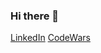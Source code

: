 ### Hi there 👋

[LinkedIn](https://www.linkedin.com/in/sean-josefosky-b16159133/)
[CodeWars](https://www.codewars.com/users/seanjosefosky)


<!--
**seanjosefosky/seanjosefosky** is a ✨ _special_ ✨ repository because its `README.md` (this file) appears on your GitHub profile.

Here are some ideas to get you started:

- 🔭 I’m currently working on ...
- 🌱 I’m currently learning ...
- 👯 I’m looking to collaborate on ...
- 🤔 I’m looking for help with ...
- 💬 Ask me about ...
- 📫 How to reach me: ...
- 😄 Pronouns: ...
- ⚡ Fun fact: ...
-->
